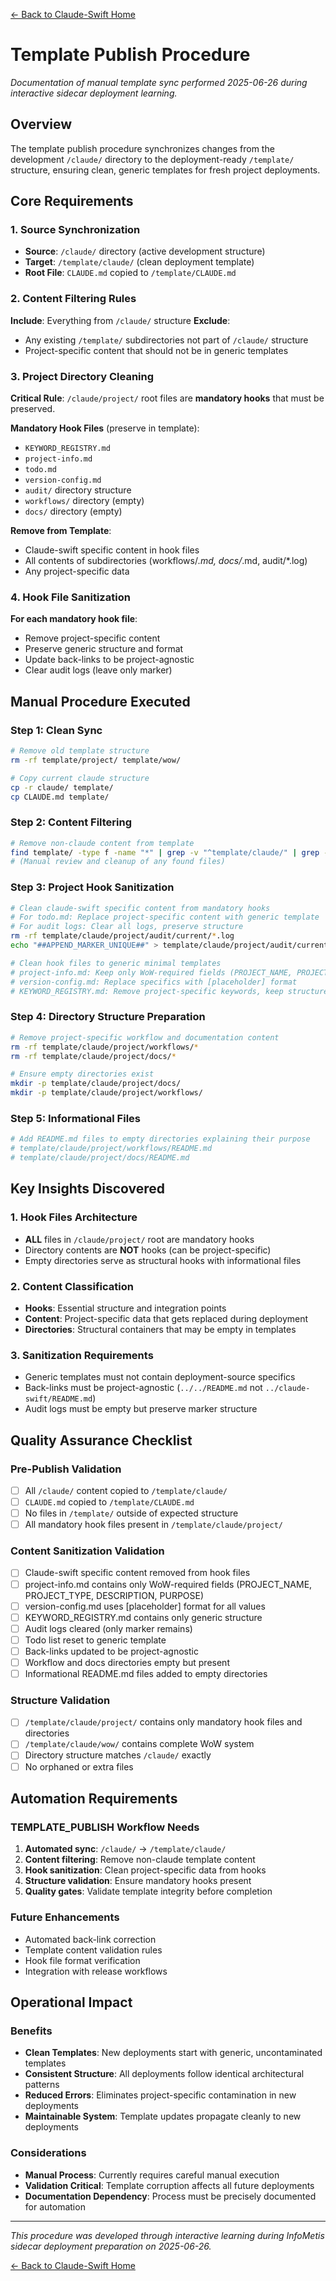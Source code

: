 [← Back to Claude-Swift Home](../README.md)

# Template Publish Procedure

*Documentation of manual template sync performed 2025-06-26 during interactive sidecar deployment learning.*

## Overview

The template publish procedure synchronizes changes from the development `/claude/` directory to the deployment-ready `/template/` structure, ensuring clean, generic templates for fresh project deployments.

## Core Requirements

### 1. Source Synchronization
- **Source**: `/claude/` directory (active development structure)
- **Target**: `/template/claude/` (clean deployment template)
- **Root File**: `CLAUDE.md` copied to `/template/CLAUDE.md`

### 2. Content Filtering Rules

**Include**: Everything from `/claude/` structure
**Exclude**: 
- Any existing `/template/` subdirectories not part of `/claude/` structure
- Project-specific content that should not be in generic templates

### 3. Project Directory Cleaning

**Critical Rule**: `/claude/project/` root files are **mandatory hooks** that must be preserved.

**Mandatory Hook Files** (preserve in template):
- `KEYWORD_REGISTRY.md`
- `project-info.md` 
- `todo.md`
- `version-config.md`
- `audit/` directory structure
- `workflows/` directory (empty)
- `docs/` directory (empty)

**Remove from Template**:
- Claude-swift specific content in hook files
- All contents of subdirectories (workflows/*.md, docs/*.md, audit/*.log)
- Any project-specific data

### 4. Hook File Sanitization

**For each mandatory hook file**:
- Remove project-specific content
- Preserve generic structure and format
- Update back-links to be project-agnostic
- Clear audit logs (leave only marker)

## Manual Procedure Executed

### Step 1: Clean Sync
```bash
# Remove old template structure
rm -rf template/project/ template/wow/

# Copy current claude structure
cp -r claude/ template/
cp CLAUDE.md template/
```

### Step 2: Content Filtering
```bash
# Remove non-claude content from template
find template/ -type f -name "*" | grep -v "^template/claude/" | grep -v "^template/CLAUDE.md$"
# (Manual review and cleanup of any found files)
```

### Step 3: Project Hook Sanitization
```bash
# Clean claude-swift specific content from mandatory hooks
# For todo.md: Replace project-specific content with generic template
# For audit logs: Clear all logs, preserve structure
rm -rf template/claude/project/audit/current/*.log
echo "##APPEND_MARKER_UNIQUE##" > template/claude/project/audit/current/current.log

# Clean hook files to generic minimal templates
# project-info.md: Keep only WoW-required fields (PROJECT_NAME, PROJECT_TYPE, DESCRIPTION, PURPOSE)
# version-config.md: Replace specifics with [placeholder] format
# KEYWORD_REGISTRY.md: Remove project-specific keywords, keep structure
```

### Step 4: Directory Structure Preparation
```bash
# Remove project-specific workflow and documentation content
rm -rf template/claude/project/workflows/*
rm -rf template/claude/project/docs/*

# Ensure empty directories exist
mkdir -p template/claude/project/docs/
mkdir -p template/claude/project/workflows/
```

### Step 5: Informational Files
```bash
# Add README.md files to empty directories explaining their purpose
# template/claude/project/workflows/README.md
# template/claude/project/docs/README.md
```

## Key Insights Discovered

### 1. Hook Files Architecture
- **ALL** files in `/claude/project/` root are mandatory hooks
- Directory contents are **NOT** hooks (can be project-specific)
- Empty directories serve as structural hooks with informational files

### 2. Content Classification
- **Hooks**: Essential structure and integration points
- **Content**: Project-specific data that gets replaced during deployment
- **Directories**: Structural containers that may be empty in templates

### 3. Sanitization Requirements
- Generic templates must not contain deployment-source specifics
- Back-links must be project-agnostic (`../../README.md` not `../claude-swift/README.md`)
- Audit logs must be empty but preserve marker structure

## Quality Assurance Checklist

### Pre-Publish Validation
- [ ] All `/claude/` content copied to `/template/claude/`
- [ ] `CLAUDE.md` copied to `/template/CLAUDE.md`
- [ ] No files in `/template/` outside of expected structure
- [ ] All mandatory hook files present in `/template/claude/project/`

### Content Sanitization Validation
- [ ] Claude-swift specific content removed from hook files
- [ ] project-info.md contains only WoW-required fields (PROJECT_NAME, PROJECT_TYPE, DESCRIPTION, PURPOSE)
- [ ] version-config.md uses [placeholder] format for all values
- [ ] KEYWORD_REGISTRY.md contains only generic structure
- [ ] Audit logs cleared (only marker remains)
- [ ] Todo list reset to generic template
- [ ] Back-links updated to be project-agnostic
- [ ] Workflow and docs directories empty but present
- [ ] Informational README.md files added to empty directories

### Structure Validation
- [ ] `/template/claude/project/` contains only mandatory hook files and directories
- [ ] `/template/claude/wow/` contains complete WoW system
- [ ] Directory structure matches `/claude/` exactly
- [ ] No orphaned or extra files

## Automation Requirements

### TEMPLATE_PUBLISH Workflow Needs
1. **Automated sync**: `/claude/` → `/template/claude/`
2. **Content filtering**: Remove non-claude template content  
3. **Hook sanitization**: Clean project-specific data from hooks
4. **Structure validation**: Ensure mandatory hooks present
5. **Quality gates**: Validate template integrity before completion

### Future Enhancements
- Automated back-link correction
- Template content validation rules
- Hook file format verification
- Integration with release workflows

## Operational Impact

### Benefits
- **Clean Templates**: New deployments start with generic, uncontaminated templates
- **Consistent Structure**: All deployments follow identical architectural patterns
- **Reduced Errors**: Eliminates project-specific contamination in new deployments
- **Maintainable System**: Template updates propagate cleanly to new deployments

### Considerations
- **Manual Process**: Currently requires careful manual execution
- **Validation Critical**: Template corruption affects all future deployments
- **Documentation Dependency**: Process must be precisely documented for automation

---

*This procedure was developed through interactive learning during InfoMetis sidecar deployment preparation on 2025-06-26.*

[← Back to Claude-Swift Home](../README.md)